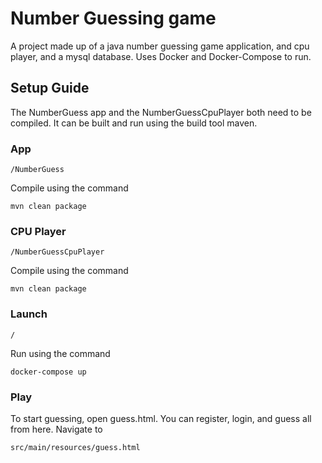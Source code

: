 # Number Guessing game


A project made up of a java number guessing game application, and cpu player, and a mysql database.
Uses Docker and Docker-Compose to run.

## Setup Guide
The NumberGuess app and the NumberGuessCpuPlayer both need to be compiled.
It can be built and run using the build tool maven. 

### App
```shell
/NumberGuess
```
Compile using the command

```shell
mvn clean package
```

### CPU Player
```shell
/NumberGuessCpuPlayer
```
Compile using the command
```shell
mvn clean package
```

### Launch
```shell
/
```
Run using the command

```shell
docker-compose up
```

### Play
To start guessing, open guess.html. You can register, login, and guess all from here.
Navigate to
```shell
src/main/resources/guess.html
```

